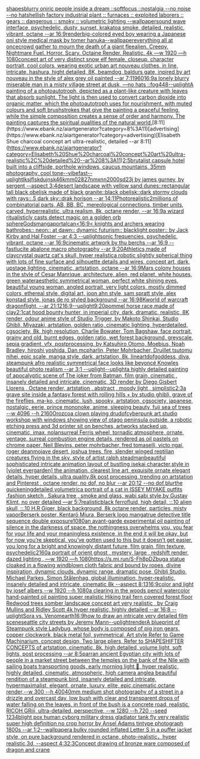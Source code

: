 [shapes](https://www.ebank.nz/aiartgenerator?category=shapes)[blurry oniric people inside a dream ::softfocus ::nostalgia --no noise --no hats](https://www.ebank.nz/aiartgenerator?category=blurry%20oniric%20people%20inside%20a%20dream%20%3A%3Asoftfocus%20%3A%3Anostalgia%20--no%20noise%20--no%20hats)[hellish factory industrial plant :: furnaces :: exploited laborers :: gears :: dangerous :: smoky :: volumetric lighting --wallpaper](https://www.ebank.nz/aiartgenerator?category=hellish%20factory%20industrial%20plant%20%3A%3A%20furnaces%20%3A%3A%20exploited%20laborers%20%3A%3A%20gears%20%3A%3A%20dangerous%20%3A%3A%20smoky%20%3A%3A%20volumetric%20lighting%20--wallpaper)[sound wave interface, psychedelic, dusty, sunset, krakatoa smoke, detailed, realistic, vibrant, octane --ar 16:9](https://www.ebank.nz/aiartgenerator?category=sound%20wave%20interface%2C%20psychedelic%2C%20dusty%2C%20sunset%2C%20krakatoa%20smoke%2C%20detailed%2C%20realistic%2C%20vibrant%2C%20octane%20--ar%2016%3A9)[render](https://www.ebank.nz/aiartgenerator?category=render)[big-colored eyed boy wearing a Japanese oni style medical mask by tomer hanuka](https://www.ebank.nz/aiartgenerator?category=big-colored%20eyed%20boy%20wearing%20a%20Japanese%20oni%20style%20medical%20mask%20by%20tomer%20hanuka)[--wallpaper](https://www.ebank.nz/aiartgenerator?category=--wallpaper)[everything all at once](https://www.ebank.nz/aiartgenerator?category=everything%20all%20at%20once)[crowd gather to mourn the death of a giant flee](https://www.ebank.nz/aiartgenerator?category=crowd%20gather%20to%20mourn%20the%20death%20of%20a%20giant%20flee)[alien. Creepy. Nightmare Fuel. Horror. Scary. Octaine Render. Realistic.    4k —w 1920 —h 1080](https://www.ebank.nz/aiartgenerator?category=alien.%20Creepy.%20Nightmare%20Fuel.%20Horror.%20Scary.%20Octaine%20Render.%20Realistic.%20%20%20%204k%20%E2%80%94w%201920%20%E2%80%94h%201080)[concept art of very distinct snow elf  female, closeup, character portrait,  cool colors, wearing exotic urban art nouveau clothes, in line, intricate, hashura, hight detailed, 8K, beamdog, baldurs gate,  inpired by art nouveau in the style of alex grey oil painted --ar 7:11](https://www.ebank.nz/aiartgenerator?category=concept%20art%20of%20very%20distinct%20snow%20elf%20%20female%2C%20closeup%2C%20character%20portrait%2C%20%20cool%20colors%2C%20wearing%20exotic%20urban%20art%20nouveau%20clothes%2C%20in%20line%2C%20intricate%2C%20hashura%2C%20hight%20detailed%2C%208K%2C%20beamdog%2C%20baldurs%20gate%2C%20%20inpired%20by%20art%20nouveau%20in%20the%20style%20of%20alex%20grey%20oil%20painted%20--ar%207%3A11)[960](https://www.ebank.nz/aiartgenerator?category=960)[16:9](https://www.ebank.nz/aiartgenerator?category=16%3A9)[a lonely blurry miserable man in a misty village street at dusk, —no hats ::fog](https://www.ebank.nz/aiartgenerator?category=a%20lonely%20blurry%20miserable%20man%20in%20a%20misty%20village%20street%20at%20dusk%2C%20%E2%80%94no%20hats%20%3A%3Afog)[448](https://www.ebank.nz/aiartgenerator?category=448)[--uplight](https://www.ebank.nz/aiartgenerator?category=--uplight)[A painting of a photoautotroph, depicted as a plant-like creature with leaves that absorb sunlight. The light is then used to convert carbon dioxide into organic matter, which the photoautotroph uses for nourishment. with muted colours and soft brushstrokes that give the painting a peaceful feeling, while the simple composition creates a sense of order and harmony. The painting captures the spiritual qualities of the natural world.](https://www.ebank.nz/aiartgenerator?category=A%20painting%20of%20a%20photoautotroph%2C%20depicted%20as%20a%20plant-like%20creature%20with%20leaves%20that%20absorb%20sunlight.%20The%20light%20is%20then%20used%20to%20convert%20carbon%20dioxide%20into%20organic%20matter%2C%20which%20the%20photoautotroph%20uses%20for%20nourishment.%20with%20muted%20colours%20and%20soft%20brushstrokes%20that%20give%20the%20painting%20a%20peaceful%20feeling%2C%20while%20the%20simple%20composition%20creates%20a%20sense%20of%20order%20and%20harmony.%20The%20painting%20captures%20the%20spiritual%20qualities%20of%20the%20natural%20world.)[8:11](https://www.ebank.nz/aiartgenerator?category=8%3A11)[advertising](https://www.ebank.nz/aiartgenerator?category=advertising)[Elisabeth Shue charcoal concept art ultra-realistic, detailed --ar 8:11](https://www.ebank.nz/aiartgenerator?category=Elisabeth%20Shue%20charcoal%20concept%20art%20ultra-realistic%2C%20detailed%20--ar%208%3A11)[2:5](https://www.ebank.nz/aiartgenerator?category=2%3A5)[brutalist capsule hotel built into a cliffside, porthole windows, caucus mountains, 35mm photography, cool tone](https://www.ebank.nz/aiartgenerator?category=brutalist%20capsule%20hotel%20built%20into%20a%20cliffside%2C%20porthole%20windows%2C%20caucus%20mountains%2C%2035mm%20photography%2C%20cool%20tone)[--vibefast](https://www.ebank.nz/aiartgenerator?category=--vibefast)[--uplight](https://www.ebank.nz/aiartgenerator?category=--uplight)[lksjflskdujnsk46kmm02827nmxnn2000sd23j by james gurney, by sergent --aspect 3:4](https://www.ebank.nz/aiartgenerator?category=lksjflskdujnsk46kmm02827nmxnn2000sd23j%20by%20james%20gurney%2C%20by%20sergent%20--aspect%203%3A4)[desert landscape with yellow sand dunes::rectangular tall black  obelisk made of black granite::black obelisk::dark stormy clouds with rays::.5 dark sky::drak horison --ar 14:11](https://www.ebank.nz/aiartgenerator?category=desert%20landscape%20with%20yellow%20sand%20dunes%3A%3Arectangular%20tall%20black%20%20obelisk%20made%20of%20black%20granite%3A%3Ablack%20obelisk%3A%3Adark%20stormy%20clouds%20with%20rays%3A%3A.5%20dark%20sky%3A%3Adrak%20horison%20--ar%2014%3A11)[Photorealistic](https://www.ebank.nz/aiartgenerator?category=Photorealistic)[2](https://www.ebank.nz/aiartgenerator?category=2)[millions of combinatorial parts, AB, BB, BC, mereological connections, timber units, carved, hyperrealistic, ultra realism, 8k, octane render, --ar 16:9](https://www.ebank.nz/aiartgenerator?category=millions%20of%20combinatorial%20parts%2C%20AB%2C%20BB%2C%20BC%2C%20mereological%20connections%2C%20timber%20units%2C%20carved%2C%20hyperrealistic%2C%20ultra%20realism%2C%208k%2C%20octane%20render%2C%20--ar%2016%3A9)[a wizard ritualisticly casts  detect magic on a golden orb sphere](https://www.ebank.nz/aiartgenerator?category=a%20wizard%20ritualisticly%20casts%20%20detect%20magic%20on%20a%20golden%20orb%20sphere)[Gods](https://www.ebank.nz/aiartgenerator?category=Gods)[manga](https://www.ebank.nz/aiartgenerator?category=manga)[portal](https://www.ebank.nz/aiartgenerator?category=portal)[can](https://www.ebank.nz/aiartgenerator?category=can)[<16:9](https://www.ebank.nz/aiartgenerator?category=%3C16%3A9)[< knights and archers wearing bathrobes:: neon:: at dawn:: dynamic futurism:: blacklight poster:: by Jack Kirby and Hal Foster --ar 4:3 --uplight](https://www.ebank.nz/aiartgenerator?category=%3C%20knights%20and%20archers%20wearing%20bathrobes%3A%3A%20neon%3A%3A%20at%20dawn%3A%3A%20dynamic%20futurism%3A%3A%20blacklight%20poster%3A%3A%20by%20Jack%20Kirby%20and%20Hal%20Foster%20--ar%204%3A3%20--uplight)[sonic frequencies, psychedelic, vibrant, octane --ar 16:9](https://www.ebank.nz/aiartgenerator?category=sonic%20frequencies%2C%20psychedelic%2C%20vibrant%2C%20octane%20--ar%2016%3A9)[cinematic artwork by thu berchs --ar 16:9 --fast](https://www.ebank.nz/aiartgenerator?category=cinematic%20artwork%20by%20thu%20berchs%20--ar%2016%3A9%20--fast)[lucite abalone macro photography --ar 9:20](https://www.ebank.nz/aiartgenerator?category=lucite%20abalone%20macro%20photography%20--ar%209%3A20)[Athletics,made of clay](https://www.ebank.nz/aiartgenerator?category=Athletics%2Cmade%20of%20clay)[crystal quartz cat's skull, hyper realistic](https://www.ebank.nz/aiartgenerator?category=crystal%20quartz%20cat%27s%20skull%2C%20hyper%20realistic)[a robotic slightly spherical thing with lots of fine surface and silhouette details and wires, concept art, dark, upstage lighting, cinematic, artstation, octane --ar 16:9](https://www.ebank.nz/aiartgenerator?category=a%20robotic%20slightly%20spherical%20thing%20with%20lots%20of%20fine%20surface%20and%20silhouette%20details%20and%20wires%2C%20concept%20art%2C%20dark%2C%20upstage%20lighting%2C%20cinematic%2C%20artstation%2C%20octane%20--ar%2016%3A9)[Mars colony houses in the style of Cesar Manrique, architecture, alien, red planet, white houses, green water](https://www.ebank.nz/aiartgenerator?category=Mars%20colony%20houses%20in%20the%20style%20of%20Cesar%20Manrique%2C%20architecture%2C%20alien%2C%20red%20planet%2C%20white%20houses%2C%20green%20water)[aesthetic symmetrical woman, perfect white shining eyes, beautiful young woman, angled portrait, very light colors, mostly dimmed colors, ethereal style, digital art, joon ahn style, sam spratt style, alex konstad style, jonas de ro styled background --ar 16:9](https://www.ebank.nz/aiartgenerator?category=aesthetic%20symmetrical%20woman%2C%20perfect%20white%20shining%20eyes%2C%20beautiful%20young%20woman%2C%20angled%20portrait%2C%20very%20light%20colors%2C%20mostly%20dimmed%20colors%2C%20ethereal%20style%2C%20digital%20art%2C%20joon%20ahn%20style%2C%20sam%20spratt%20style%2C%20alex%20konstad%20style%2C%20jonas%20de%20ro%20styled%20background%20--ar%2016%3A9)[8K](https://www.ebank.nz/aiartgenerator?category=8K)[world of warcraft dragonflight, --ar 21:12](https://www.ebank.nz/aiartgenerator?category=world%20of%20warcraft%20dragonflight%2C%20--ar%2021%3A12)[16:9](https://www.ebank.nz/aiartgenerator?category=16%3A9)[--uplight](https://www.ebank.nz/aiartgenerator?category=--uplight)[9:20](https://www.ebank.nz/aiartgenerator?category=9%3A20)[pommel horse race,made of clay](https://www.ebank.nz/aiartgenerator?category=pommel%20horse%20race%2Cmade%20of%20clay)[](https://www.ebank.nz/aiartgenerator?category=)[2:1](https://www.ebank.nz/aiartgenerator?category=2%3A1)[cat  hood bounty hunter, in imperial city, dark, dramatic, realistic, 8K render, odour anime style of Studio Trigger, by Makoto Shinkai, Studio Ghibli, Miyazaki, artstation, golden ratio, cinematic lighting, hyperdetailed, cgsociety, 8k, high resolution, Charlie Bowater, Tom Bagshaw, face portrait, grainy and old, burnt edges, golden ratio, wet forest background, greyscale, sepia gradient, vfx, postprocessing, by Katsuhiro Otomo, Moebius, Noah Bradley, hiroshi yoshida, Dan mcpharlin, Peter Mohrbacher, Druillet,tsutomu nihei, epic scale, manga style, dark, artstation, 8k, lineart](https://www.ebank.nz/aiartgenerator?category=cat%20%20hood%20bounty%20hunter%2C%20in%20imperial%20city%2C%20dark%2C%20dramatic%2C%20realistic%2C%208K%20render%2C%20odour%20anime%20style%20of%20Studio%20Trigger%2C%20by%20Makoto%20Shinkai%2C%20Studio%20Ghibli%2C%20Miyazaki%2C%20artstation%2C%20golden%20ratio%2C%20cinematic%20lighting%2C%20hyperdetailed%2C%20cgsociety%2C%208k%2C%20high%20resolution%2C%20Charlie%20Bowater%2C%20Tom%20Bagshaw%2C%20face%20portrait%2C%20grainy%20and%20old%2C%20burnt%20edges%2C%20golden%20ratio%2C%20wet%20forest%20background%2C%20greyscale%2C%20sepia%20gradient%2C%20vfx%2C%20postprocessing%2C%20by%20Katsuhiro%20Otomo%2C%20Moebius%2C%20Noah%20Bradley%2C%20hiroshi%20yoshida%2C%20Dan%20mcpharlin%2C%20Peter%20Mohrbacher%2C%20Druillet%2Ctsutomu%20nihei%2C%20epic%20scale%2C%20manga%20style%2C%20dark%2C%20artstation%2C%208k%2C%20lineart)[dof](https://www.ebank.nz/aiartgenerator?category=dof)[goddess, diva, steampunk afro realistic symmetrical face looks like beyoncé Knowles beautiful photo realism --ar 3:1 --uplight](https://www.ebank.nz/aiartgenerator?category=goddess%2C%20diva%2C%20steampunk%20afro%20realistic%20symmetrical%20face%20looks%20like%20beyonc%C3%A9%20Knowles%20beautiful%20photo%20realism%20--ar%203%3A1%20--uplight)[--uplight](https://www.ebank.nz/aiartgenerator?category=--uplight)[a highly detailed painting of apocalyptic scene of The joker from Batman, film grain, cinematic , insanely detailed and intricate, cinematic, 3D render by Diego Gisbert Llorens , Octane render, artstation , abstract , moody light , simplistic](https://www.ebank.nz/aiartgenerator?category=a%20highly%20detailed%20painting%20of%20apocalyptic%20scene%20of%20The%20joker%20from%20Batman%2C%20film%20grain%2C%20cinematic%20%2C%20insanely%20detailed%20and%20intricate%2C%20cinematic%2C%203D%20render%20by%20Diego%20Gisbert%20Llorens%20%2C%20Octane%20render%2C%20artstation%20%2C%20abstract%20%2C%20moody%20light%20%2C%20simplistic)[2:3](https://www.ebank.nz/aiartgenerator?category=2%3A3)[a grave site inside a fantasy forest with rolling hills + by studio ghibli, grave of the fireflies, ma-ko, cinematic, lush, spooky, artstation, cgsociety, japanese, nostalgic, eerie, prince mononoke, anime, sleeping beauty, fuji sea of trees  --w 4096  --h 2160](https://www.ebank.nz/aiartgenerator?category=a%20grave%20site%20inside%20a%20fantasy%20forest%20with%20rolling%20hills%20%2B%20by%20studio%20ghibli%2C%20grave%20of%20the%20fireflies%2C%20ma-ko%2C%20cinematic%2C%20lush%2C%20spooky%2C%20artstation%2C%20cgsociety%2C%20japanese%2C%20nostalgic%2C%20eerie%2C%20prince%20mononoke%2C%20anime%2C%20sleeping%20beauty%2C%20fuji%20sea%20of%20trees%20%20--w%204096%20%20--h%202160)[Orozco](https://www.ebank.nz/aiartgenerator?category=Orozco)[a clown playing dru](https://www.ebank.nz/aiartgenerator?category=a%20clown%20playing%20dru)[dof](https://www.ebank.nz/aiartgenerator?category=dof)[cyberpunk art studio workshop with windows showing view of otago peninsula outside, a robotic etching press and 3d printer sit on benches, artworks stacked up, cinematic, imax, nolan](https://www.ebank.nz/aiartgenerator?category=cyberpunk%20art%20studio%20workshop%20with%20windows%20showing%20view%20of%20otago%20peninsula%20outside%2C%20a%20robotic%20etching%20press%20and%203d%20printer%20sit%20on%20benches%2C%20artworks%20stacked%20up%2C%20cinematic%2C%20imax%2C%20nolan)[surreal Ferris wheel, tornadic atmosphere, ornate, ventage, surreal combustion engine details, rendered as oil pastels on chrome paper, Neil Blevins, peter mohrbacher, fred tomaselli, victo ngai, roger dean](https://www.ebank.nz/aiartgenerator?category=surreal%20Ferris%20wheel%2C%20tornadic%20atmosphere%2C%20ornate%2C%20ventage%2C%20surreal%20combustion%20engine%20details%2C%20rendered%20as%20oil%20pastels%20on%20chrome%20paper%2C%20Neil%20Blevins%2C%20peter%20mohrbacher%2C%20fred%20tomaselli%2C%20victo%20ngai%2C%20roger%20dean)[mojave desert, joshua trees, fire, slender winged reptilian creatures flying in the sky, style of artist ralph steadman](https://www.ebank.nz/aiartgenerator?category=mojave%20desert%2C%20joshua%20trees%2C%20fire%2C%20slender%20winged%20reptilian%20creatures%20flying%20in%20the%20sky%2C%20style%20of%20artist%20ralph%20steadman)[beautiful sophisticated intricate animation layout of bustling isekai character,style in [violet evergarden] the animation, clearest line art, exquisite ornate elegant details, hyper details, ultra quality,8k post processing, trending on artstation and Pinterest , octane render, no dof, no blur --ar 20:12 --no dof,blur](https://www.ebank.nz/aiartgenerator?category=beautiful%20sophisticated%20intricate%20animation%20layout%20of%20bustling%20isekai%20character%2Cstyle%20in%20%5Bviolet%20evergarden%5D%20the%20animation%2C%20clearest%20line%20art%2C%20exquisite%20ornate%20elegant%20details%2C%20hyper%20details%2C%20ultra%20quality%2C8k%20post%20processing%2C%20trending%20on%20artstation%20and%20Pinterest%20%2C%20octane%20render%2C%20no%20dof%2C%20no%20blur%20--ar%2020%3A12%20--no%20dof%2Cblur)[the quickening](https://www.ebank.nz/aiartgenerator?category=the%20quickening)[detailed,](https://www.ebank.nz/aiartgenerator?category=detailed%2C)[volumetric](https://www.ebank.nz/aiartgenerator?category=volumetric)[a portrait of a cat in ISSEY MIYAKE  outfits  ,fashion sketch  , Sakura tree , smoke and glass, wabi sabi style,by Gustav Klimt, no over detailed —ar 5:7](https://www.ebank.nz/aiartgenerator?category=a%20portrait%20of%20a%20cat%20in%20ISSEY%20MIYAKE%20%20outfits%20%20%2Cfashion%20sketch%20%20%2C%20Sakura%20tree%20%2C%20smoke%20and%20glass%2C%20wabi%20sabi%20style%2Cby%20Gustav%20Klimt%2C%20no%20over%20detailed%20%E2%80%94ar%205%3A7)[realistic](https://www.ebank.nz/aiartgenerator?category=realistic)[black ferrofluid, high detail, ::.10 alien skull, ::.10 H.R Giger, black background, 8k octane render, particles, misty vapor](https://www.ebank.nz/aiartgenerator?category=black%20ferrofluid%2C%20high%20detail%2C%20%3A%3A.10%20alien%20skull%2C%20%3A%3A.10%20H.R%20Giger%2C%20black%20background%2C%208k%20octane%20render%2C%20particles%2C%20misty%20vapor)[Berserk poster, Kentarō Miura, Berserk logo manga](https://www.ebank.nz/aiartgenerator?category=Berserk%20poster%2C%20Kentar%C5%8D%20Miura%2C%20Berserk%20logo%20manga)[true detective title sequence double exposure](https://www.ebank.nz/aiartgenerator?category=true%20detective%20title%20sequence%20double%20exposure)[1080](https://www.ebank.nz/aiartgenerator?category=1080)[an avant-garde experimental oil painting of silence in the darkness of space, the nothingness overwhelms you, you fear for your life and your meaningless existence, in the end it will be okay, but for now you’re skeptical, you’ve gotten used to this but it doesn’t get easier, you long for a bright and knowingly distant future, film grain, film texture, psychedelic](https://www.ebank.nz/aiartgenerator?category=an%20avant-garde%20experimental%20oil%20painting%20of%20silence%20in%20the%20darkness%20of%20space%2C%20the%20nothingness%20overwhelms%20you%2C%20you%20fear%20for%20your%20life%20and%20your%20meaningless%20existence%2C%20in%20the%20end%20it%20will%20be%20okay%2C%20but%20for%20now%20you%E2%80%99re%20skeptical%2C%20you%E2%80%99ve%20gotten%20used%20to%20this%20but%20it%20doesn%E2%80%99t%20get%20easier%2C%20you%20long%20for%20a%20bright%20and%20knowingly%20distant%20future%2C%20film%20grain%2C%20film%20texture%2C%20psychedelic)[2160](https://www.ebank.nz/aiartgenerator?category=2160)[a portrait of orient ghost , mystery, large , redshift render, dazed lighting , —w 1920 —h 1080](https://www.ebank.nz/aiartgenerator?category=a%20portrait%20of%20orient%20ghost%20%2C%20mystery%2C%20large%20%2C%20redshift%20render%2C%20dazed%20lighting%20%2C%20%E2%80%94w%201920%20%E2%80%94h%201080)[<https://s.mj.run/S-Fh8pDZbug>](https://www.ebank.nz/aiartgenerator?category=%3Chttps%3A//s.mj.run/S-Fh8pDZbug%3E)[a statue cloaked in a flowing windblown cloth fabric and bound by ropes, divine inspiration, dynamic clouds, dynamic range, dramatic pose, Ghibli Studio, Michael Parkes, Simon Stålenhag, global illumination, hyper-realistic, insanely detailed and intricate, cinematic 8k --aspect 8:13](https://www.ebank.nz/aiartgenerator?category=a%20statue%20cloaked%20in%20a%20flowing%20windblown%20cloth%20fabric%20and%20bound%20by%20ropes%2C%20divine%20inspiration%2C%20dynamic%20clouds%2C%20dynamic%20range%2C%20dramatic%20pose%2C%20Ghibli%20Studio%2C%20Michael%20Parkes%2C%20Simon%20St%C3%A5lenhag%2C%20global%20illumination%2C%20hyper-realistic%2C%20insanely%20detailed%20and%20intricate%2C%20cinematic%208k%20--aspect%208%3A13)[16:9](https://www.ebank.nz/aiartgenerator?category=16%3A9)[color and light by josef albers --w 1920 --h 1080](https://www.ebank.nz/aiartgenerator?category=color%20and%20light%20by%20josef%20albers%20--w%201920%20--h%201080)[a clearing in the woods pencil watercolor hand-painted oil painting super realistic Hiking trail fern covered forest floor Redwood trees somber landscape concept art very realistic , by Craig Mullins and Ridley Scott 4k hyper realistic, highly detailed --ar 16:8 --uplight](https://www.ebank.nz/aiartgenerator?category=a%20clearing%20in%20the%20woods%20pencil%20watercolor%20hand-painted%20oil%20painting%20super%20realistic%20Hiking%20trail%20fern%20covered%20forest%20floor%20Redwood%20trees%20somber%20landscape%20concept%20art%20very%20realistic%20%2C%20by%20Craig%20Mullins%20and%20Ridley%20Scott%204k%20hyper%20realistic%2C%20highly%20detailed%20--ar%2016%3A8%20--uplight)[Sora vs. Venom](https://www.ebank.nz/aiartgenerator?category=Sora%20vs.%20Venom)[earth](https://www.ebank.nz/aiartgenerator?category=earth)[16:9](https://www.ebank.nz/aiartgenerator?category=16%3A9)[how to draw an intricate very detailed film scene](https://www.ebank.nz/aiartgenerator?category=how%20to%20draw%20an%20intricate%20very%20detailed%20film%20scene)[seattle city streets by Jeremy Mann](https://www.ebank.nz/aiartgenerator?category=seattle%20city%20streets%20by%20Jeremy%20Mann)[--uplight](https://www.ebank.nz/aiartgenerator?category=--uplight)[render](https://www.ebank.nz/aiartgenerator?category=render)[A blueprint of Steampunk style Ladybug,   whose body is composed of pig iron gears, copper clockwork, black metal foil, symmetrical, Art style Refer to Game Machinarium.  concept design, Two large pliers, Refer to SHAPESHIFTER CONCEPTS  of artstation, cinematic,  8k, high detailed,  volume light,  soft lights,  post processing    --ar 8:5](https://www.ebank.nz/aiartgenerator?category=A%20blueprint%20of%20Steampunk%20style%20Ladybug%2C%20%20%20whose%20body%20is%20composed%20of%20pig%20iron%20gears%2C%20copper%20clockwork%2C%20black%20metal%20foil%2C%20symmetrical%2C%20Art%20style%20Refer%20to%20Game%20Machinarium.%20%20concept%20design%2C%20Two%20large%20pliers%2C%20Refer%20to%20SHAPESHIFTER%20CONCEPTS%20%20of%20artstation%2C%20cinematic%2C%20%208k%2C%20high%20detailed%2C%20%20volume%20light%2C%20%20soft%20lights%2C%20%20post%20processing%20%20%20%20--ar%208%3A5)[parr](https://www.ebank.nz/aiartgenerator?category=parr)[an ancient Egyptian city with lots of people in a market street between the temples on the bank of the Nile with sailing boats transporting goods, early morning light 🌅, hyper realistic, highly detailed, cinematic, atmospheric, high camera angle](https://www.ebank.nz/aiartgenerator?category=an%20ancient%20Egyptian%20city%20with%20lots%20of%20people%20in%20a%20market%20street%20between%20the%20temples%20on%20the%20bank%20of%20the%20Nile%20with%20sailing%20boats%20transporting%20goods%2C%20early%20morning%20light%20%F0%9F%8C%85%2C%20hyper%20realistic%2C%20highly%20detailed%2C%20cinematic%2C%20atmospheric%2C%20high%20camera%20angle)[a beautiful rendition of a steampunk bird, insanely detailed and intricate, hypermaximalist, elegant, ornate, luxury, elite, epic,cinematic,octane render,--w 300 --h 400](https://www.ebank.nz/aiartgenerator?category=a%20beautiful%20rendition%20of%20a%20steampunk%20bird%2C%20insanely%20detailed%20and%20intricate%2C%20hypermaximalist%2C%20elegant%2C%20ornate%2C%20luxury%2C%20elite%2C%20epic%2Ccinematic%2Coctane%20render%2C--w%20300%20--h%20400)[40mm medium shot photography of a street in a drizzle and overcast day, low bush with clear and transparent drops of water falling on the leaves, in front of the bush is a concrete road, realistic, RICOH GRiii, ultra-detailed, perspective, --w 1280 --h 720 --seed 1234](https://www.ebank.nz/aiartgenerator?category=40mm%20medium%20shot%20photography%20of%20a%20street%20in%20a%20drizzle%20and%20overcast%20day%2C%20low%20bush%20with%20clear%20and%20transparent%20drops%20of%20water%20falling%20on%20the%20leaves%2C%20in%20front%20of%20the%20bush%20is%20a%20concrete%20road%2C%20realistic%2C%20RICOH%20GRiii%2C%20ultra-detailed%2C%20perspective%2C%20--w%201280%20--h%20720%20--seed%201234)[blight pox human cyborg military dress gladiator tank fly very realistic super high definition no crop horror by Ansel Adams tintype photograph 1800s --ar 1:2](https://www.ebank.nz/aiartgenerator?category=blight%20pox%20human%20cyborg%20military%20dress%20gladiator%20tank%20fly%20very%20realistic%20super%20high%20definition%20no%20crop%20horror%20by%20Ansel%20Adams%20tintype%20photograph%201800s%20--ar%201%3A2)[--wallpaper](https://www.ebank.nz/aiartgenerator?category=--wallpaper)[a bulky rounded inflated Letter S in a puffer jacket style, on pure background rendered in octane, photo-realistic，hyper realistic,3d, --aspect 4:3](https://www.ebank.nz/aiartgenerator?category=a%20bulky%20rounded%20inflated%20Letter%20S%20in%20a%20puffer%20jacket%20style%2C%20on%20pure%20background%20rendered%20in%20octane%2C%20photo-realistic%EF%BC%8Chyper%20realistic%2C3d%2C%20--aspect%204%3A3)[2:3](https://www.ebank.nz/aiartgenerator?category=2%3A3)[Concept drawing of bronze ware composed of dragon and crane](https://www.ebank.nz/aiartgenerator?category=Concept%20drawing%20of%20bronze%20ware%20composed%20of%20dragon%20and%20crane)